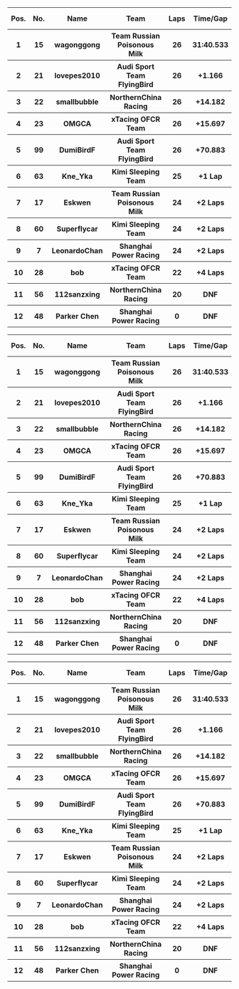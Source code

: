 <table style="width:100%">
	<tr>
		<th>Pos.</th>
		<th>No.</th>
		<th>Name</th>
		<th>Team</th>
		<th>Laps</th>
		<th>Time/Gap</th>
		<th>Personal Best</th>
		<th>Position Diff</th>
	</tr>
	<tr>
		<th>1</th>
		<th>15</th>
		<th>wagonggong</th>
		<th>Team Russian Poisonous Milk</th>
		<th>26</th>
		<th>31:40.533</th>
		<th>1:11.222</th>
		<th>0</th>
	</tr>
	<tr>
		<th>2</th>
		<th>21</th>
		<th>lovepes2010</th>
		<th>Audi Sport Team FlyingBird</th>
		<th>26</th>
		<th>+1.166</th>
		<th>1:11.600</th>
		<th>0</th>
	</tr>
	<tr>
		<th>3</th>
		<th>22</th>
		<th>smallbubble</th>
		<th>NorthernChina Racing</th>
		<th>26</th>
		<th>+14.182</th>
		<th>1:11.651</th>
		<th>+1</th>
	</tr>
	<tr>
		<th>4</th>
		<th>23</th>
		<th>OMGCA</th>
		<th>xTacing OFCR Team</th>
		<th>26</th>
		<th>+15.697</th>
		<th>1:11.901</th>
		<th>-1</th>
	</tr>
	<tr>
		<th>5</th>
		<th>99</th>
		<th>DumiBirdF</th>
		<th>Audi Sport Team FlyingBird</th>
		<th>26</th>
		<th>+70.883</th>
		<th>1:13.090</th>
		<th>0</th>
	</tr>
	<tr>
		<th>6</th>
		<th>63</th>
		<th>Kne_Yka</th>
		<th>Kimi Sleeping Team</th>
		<th>25</th>
		<th>+1 Lap</th>
		<th>1:13.219</th>
		<th>0</th>
	</tr>
	<tr>
		<th>7</th>
		<th>17</th>
		<th>Eskwen</th>
		<th>Team Russian Poisonous Milk</th>
		<th>24</th>
		<th>+2 Laps</th>
		<th>1:13.404</th>
		<th>0</th>
	</tr>
	<tr>
		<th>8</th>
		<th>60</th>
		<th>Superflycar</th>
		<th>Kimi Sleeping Team</th>
		<th>24</th>
		<th>+2 Laps</th>
		<th>1:12.519</th>
		<th>+3</th>
	</tr>
	<tr>
		<th>9</th>
		<th>7</th>
		<th>LeonardoChan</th>
		<th>Shanghai Power Racing</th>
		<th>24</th>
		<th>+2 Laps</th>
		<th>1:13.641</th>
		<th>+1</th>
	</tr>
	<tr>
		<th>10</th>
		<th>28</th>
		<th>bob</th>
		<th>xTacing OFCR Team</th>
		<th>22</th>
		<th>+4 Laps</th>
		<th>1:13.753</th>
		<th>-2</th>
	</tr>
	<tr>
		<th>11</th>
		<th>56</th>
		<th>112sanzxing</th>
		<th>NorthernChina Racing</th>
		<th>20</th>
		<th>DNF</th>
		<th>1:12.712</th>
		<th>-2</th>
	</tr>
	<tr>
		<th>12</th>
		<th>48</th>
		<th>Parker Chen</th>
		<th>Shanghai Power Racing</th>
		<th>0</th>
		<th>DNF</th>
		<th>N/A</th>
		<th>0</th>
	</tr>
</table><table style="width:100%">
	<tr>
		<th>Pos.</th>
		<th>No.</th>
		<th>Name</th>
		<th>Team</th>
		<th>Laps</th>
		<th>Time/Gap</th>
		<th>Personal Best</th>
		<th>Position Diff</th>
	</tr>
	<tr>
		<th>1</th>
		<th>15</th>
		<th>wagonggong</th>
		<th>Team Russian Poisonous Milk</th>
		<th>26</th>
		<th>31:40.533</th>
		<th>1:11.222</th>
		<th>0</th>
	</tr>
	<tr>
		<th>2</th>
		<th>21</th>
		<th>lovepes2010</th>
		<th>Audi Sport Team FlyingBird</th>
		<th>26</th>
		<th>+1.166</th>
		<th>1:11.600</th>
		<th>0</th>
	</tr>
	<tr>
		<th>3</th>
		<th>22</th>
		<th>smallbubble</th>
		<th>NorthernChina Racing</th>
		<th>26</th>
		<th>+14.182</th>
		<th>1:11.651</th>
		<th>+1</th>
	</tr>
	<tr>
		<th>4</th>
		<th>23</th>
		<th>OMGCA</th>
		<th>xTacing OFCR Team</th>
		<th>26</th>
		<th>+15.697</th>
		<th>1:11.901</th>
		<th>-1</th>
	</tr>
	<tr>
		<th>5</th>
		<th>99</th>
		<th>DumiBirdF</th>
		<th>Audi Sport Team FlyingBird</th>
		<th>26</th>
		<th>+70.883</th>
		<th>1:13.090</th>
		<th>0</th>
	</tr>
	<tr>
		<th>6</th>
		<th>63</th>
		<th>Kne_Yka</th>
		<th>Kimi Sleeping Team</th>
		<th>25</th>
		<th>+1 Lap</th>
		<th>1:13.219</th>
		<th>0</th>
	</tr>
	<tr>
		<th>7</th>
		<th>17</th>
		<th>Eskwen</th>
		<th>Team Russian Poisonous Milk</th>
		<th>24</th>
		<th>+2 Laps</th>
		<th>1:13.404</th>
		<th>0</th>
	</tr>
	<tr>
		<th>8</th>
		<th>60</th>
		<th>Superflycar</th>
		<th>Kimi Sleeping Team</th>
		<th>24</th>
		<th>+2 Laps</th>
		<th>1:12.519</th>
		<th>+3</th>
	</tr>
	<tr>
		<th>9</th>
		<th>7</th>
		<th>LeonardoChan</th>
		<th>Shanghai Power Racing</th>
		<th>24</th>
		<th>+2 Laps</th>
		<th>1:13.641</th>
		<th>+1</th>
	</tr>
	<tr>
		<th>10</th>
		<th>28</th>
		<th>bob</th>
		<th>xTacing OFCR Team</th>
		<th>22</th>
		<th>+4 Laps</th>
		<th>1:13.753</th>
		<th>-2</th>
	</tr>
	<tr>
		<th>11</th>
		<th>56</th>
		<th>112sanzxing</th>
		<th>NorthernChina Racing</th>
		<th>20</th>
		<th>DNF</th>
		<th>1:12.712</th>
		<th>-2</th>
	</tr>
	<tr>
		<th>12</th>
		<th>48</th>
		<th>Parker Chen</th>
		<th>Shanghai Power Racing</th>
		<th>0</th>
		<th>DNF</th>
		<th>N/A</th>
		<th>0</th>
	</tr>
</table><table style="width:100%">
	<tr>
		<th>Pos.</th>
		<th>No.</th>
		<th>Name</th>
		<th>Team</th>
		<th>Laps</th>
		<th>Time/Gap</th>
		<th>Personal Best</th>
		<th>Position Diff</th>
	</tr>
	<tr>
		<th>1</th>
		<th>15</th>
		<th>wagonggong</th>
		<th>Team Russian Poisonous Milk</th>
		<th>26</th>
		<th>31:40.533</th>
		<th>1:11.222</th>
		<th>0</th>
	</tr>
	<tr>
		<th>2</th>
		<th>21</th>
		<th>lovepes2010</th>
		<th>Audi Sport Team FlyingBird</th>
		<th>26</th>
		<th>+1.166</th>
		<th>1:11.600</th>
		<th>0</th>
	</tr>
	<tr>
		<th>3</th>
		<th>22</th>
		<th>smallbubble</th>
		<th>NorthernChina Racing</th>
		<th>26</th>
		<th>+14.182</th>
		<th>1:11.651</th>
		<th>+1</th>
	</tr>
	<tr>
		<th>4</th>
		<th>23</th>
		<th>OMGCA</th>
		<th>xTacing OFCR Team</th>
		<th>26</th>
		<th>+15.697</th>
		<th>1:11.901</th>
		<th>-1</th>
	</tr>
	<tr>
		<th>5</th>
		<th>99</th>
		<th>DumiBirdF</th>
		<th>Audi Sport Team FlyingBird</th>
		<th>26</th>
		<th>+70.883</th>
		<th>1:13.090</th>
		<th>0</th>
	</tr>
	<tr>
		<th>6</th>
		<th>63</th>
		<th>Kne_Yka</th>
		<th>Kimi Sleeping Team</th>
		<th>25</th>
		<th>+1 Lap</th>
		<th>1:13.219</th>
		<th>0</th>
	</tr>
	<tr>
		<th>7</th>
		<th>17</th>
		<th>Eskwen</th>
		<th>Team Russian Poisonous Milk</th>
		<th>24</th>
		<th>+2 Laps</th>
		<th>1:13.404</th>
		<th>0</th>
	</tr>
	<tr>
		<th>8</th>
		<th>60</th>
		<th>Superflycar</th>
		<th>Kimi Sleeping Team</th>
		<th>24</th>
		<th>+2 Laps</th>
		<th>1:12.519</th>
		<th>+3</th>
	</tr>
	<tr>
		<th>9</th>
		<th>7</th>
		<th>LeonardoChan</th>
		<th>Shanghai Power Racing</th>
		<th>24</th>
		<th>+2 Laps</th>
		<th>1:13.641</th>
		<th>+1</th>
	</tr>
	<tr>
		<th>10</th>
		<th>28</th>
		<th>bob</th>
		<th>xTacing OFCR Team</th>
		<th>22</th>
		<th>+4 Laps</th>
		<th>1:13.753</th>
		<th>-2</th>
	</tr>
	<tr>
		<th>11</th>
		<th>56</th>
		<th>112sanzxing</th>
		<th>NorthernChina Racing</th>
		<th>20</th>
		<th>DNF</th>
		<th>1:12.712</th>
		<th>-2</th>
	</tr>
	<tr>
		<th>12</th>
		<th>48</th>
		<th>Parker Chen</th>
		<th>Shanghai Power Racing</th>
		<th>0</th>
		<th>DNF</th>
		<th>N/A</th>
		<th>0</th>
	</tr>
</table>
